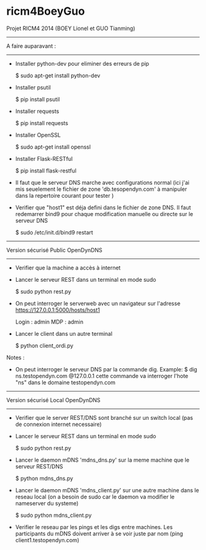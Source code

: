 ricm4BoeyGuo
============

Projet RICM4 2014 (BOEY Lionel et GUO Tianming)

**********************************
A faire auparavant :
**********************************
- Installer python-dev pour eliminer des erreurs de pip

    $ sudo apt-get install python-dev
    
- Installer psutil

    $ pip install psutil
  
- Installer requests
	
    $ pip install requests
	
- Installer OpenSSL

    $ sudo apt-get install openssl

- Installer Flask-RESTful

    $ pip install flask-restful
    
- Il faut que le serveur DNS marche avec configurations normal (ici j'ai mis seuelement le fichier de zone 'db.tesopendyn.com' à manipuler dans la repertoire courant pour tester )

- Verifier que "host1" est déja defini dans le fichier de zone DNS. Il faut redemarrer bind9 pour chaque modification manuelle ou directe sur le serveur DNS

    $ sudo /etc/init.d/bind9 restart

**********************************
Version sécurisé Public OpenDynDNS
**********************************

- Verifier que la machine a accès à internet

- Lancer le serveur REST dans un terminal en mode sudo

    $ sudo python rest.py
    
- On peut interroger le serverweb avec un navigateur sur l'adresse https://127.0.0.1:5000/hosts/host1

    Login : admin     MDP : admin
      
- Lancer le client dans un autre terminal
    
    $ python client_ordi.py

Notes : 

+ On peut interroger le serveur DNS par la commande dig. Example:
    $ dig ns.testopendyn.com @127.0.0.1
    cette commande va interroger l'hote "ns" dans le domaine testopendyn.com
    
**********************************
Version sécurisé Local OpenDynDNS
**********************************
- Verifier que le server REST/DNS sont branché sur un switch local (pas de connexion internet necessaire)

- Lancer le serveur REST dans un terminal en mode sudo

    $ sudo python rest.py
    
- Lancer le daemon mDNS 'mdns_dns.py' sur la meme machine que le serveur REST/DNS

    $ python mdns_dns.py
    
- Lancer le daemon mDNS 'mdns_client.py' sur une autre machine dans le reseau local (on a besoin de sudo car le daemon va modifier le nameserver du systeme)

    $ sudo python mdns_client.py
    
- Verifier le reseau par les pings et les digs entre machines. Les participants du mDNS doivent arriver à se voir juste par nom (ping client1.testopendyn.com)